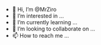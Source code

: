 - 👋 Hi, I’m @MrZiro
- 👀 I’m interested in ...
- 🌱 I’m currently learning ...
- 💞️ I’m looking to collaborate on ...
- 📫 How to reach me ...

<!---
MrZiro/MrZiro is a ✨ special ✨ repository because its `README.md` (this file) appears on your GitHub profile.
You can click the Preview link to take a look at your changes.
--->
